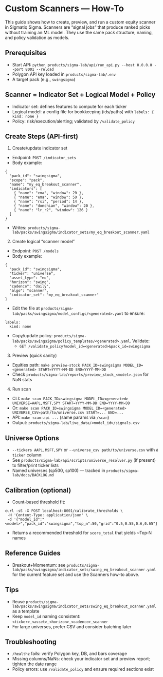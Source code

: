 # Custom Scanners — How-To

This guide shows how to create, preview, and run a custom equity scanner in Sigmatiq Sigma. Scanners are “signal jobs” that produce ranked picks without training an ML model. They use the same pack structure, naming, and policy validation as models.

## Prerequisites
- Start API: `python products/sigma-lab/api/run_api.py --host 0.0.0.0 --port 8001 --reload`
- Polygon API key loaded in `products/sigma-lab/.env`
- A target pack (e.g., `swingsigma`)

## Scanner = Indicator Set + Logical Model + Policy
- Indicator set: defines features to compute for each ticker
- Logical model: a config file for bookkeeping (ids/paths) with `labels: { kind: none }`
- Policy: risk/execution/alerting; validated by `/validate_policy`

## Create Steps (API-first)
1) Create/update indicator set
- Endpoint: `POST /indicator_sets`
- Body example:
```
{
  "pack_id": "swingsigma",
  "scope": "pack",
  "name": "my_eq_breakout_scanner",
  "indicators": [
    { "name": "ema", "window": 20 },
    { "name": "ema", "window": 50 },
    { "name": "rsi", "period": 14 },
    { "name": "donchian", "window": 20 },
    { "name": "lr_r2", "window": 126 }
  ]
}
```
- Writes: `products/sigma-lab/packs/swingsigma/indicator_sets/my_eq_breakout_scanner.yaml`

2) Create logical “scanner model”
- Endpoint: `POST /models`
- Body example:
```
{
  "pack_id": "swingsigma",
  "ticker": "universe",
  "asset_type": "eq",
  "horizon": "swing",
  "cadence": "daily",
  "algo": "scanner",
  "indicator_set": "my_eq_breakout_scanner"
}
```
- Edit the file at `products/sigma-lab/packs/swingsigma/model_configs/<generated>.yaml` to ensure:
```
labels:
  kind: none
```
- Copy/update policy: `products/sigma-lab/packs/swingsigma/policy_templates/<generated>.yaml`. Validate:
  - `GET /validate_policy?model_id=<generated>&pack_id=swingsigma`

3) Preview (quick sanity)
- Equities path: `make preview-stock PACK_ID=swingsigma MODEL_ID=<generated> START=YYYY-MM-DD END=YYYY-MM-DD`
- Check `products/sigma-lab/reports/preview_stock_<model>.json` for NaN stats

4) Run scan
- CLI: `make scan PACK_ID=swingsigma MODEL_ID=<generated> UNIVERSE=AAPL,MSFT,SPY START=YYYY-MM-DD END=YYYY-MM-DD`
- Or: `make scan PACK_ID=swingsigma MODEL_ID=<generated> UNIVERSE_CSV=path/to/universe.csv START=... END=...`
- API: `make scan-api ...` (same params via `/scan`)
- Output: `products/sigma-lab/live_data/<model_id>/signals.csv`

## Universe Options
- `--tickers AAPL,MSFT,SPY` or `--universe_csv path/to/universe.csv` with a `ticker` column
- See `products/sigma-lab/api/scripts/universe_resolver.py` (if present) to filter/print ticker lists
- Named universes (sp500, sp100) — tracked in `products/sigma-lab/docs/BACKLOG.md`

## Calibration (optional)
- Count-based threshold fit:
```
curl -sS -X POST localhost:8001/calibrate_thresholds \
 -H 'Content-Type: application/json' \
 -d '{"model_id":"<model>","pack_id":"swingsigma","top_n":50,"grid":"0.5,0.55,0.6,0.65"}'
```
- Returns a recommended threshold for `score_total` that yields ~Top‑N names

## Reference Guides
- Breakout+Momentum: see `products/sigma-lab/packs/swingsigma/indicator_sets/swing_eq_breakout_scanner.yaml` for the current feature set and use the Scanners how-to above.

## Tips
- Reuse `products/sigma-lab/packs/swingsigma/indicator_sets/swing_eq_breakout_scanner.yaml` as a template
- Keep `model_id` naming consistent: `<ticker>_<asset>_<horizon>_<cadence>_scanner`
- For large universes, prefer CSV and consider batching later

## Troubleshooting
- `/healthz` fails: verify Polygon key, DB, and bars coverage
- Missing columns/NaNs: check your indicator set and preview report; tighten the date range
- Policy errors: use `/validate_policy` and ensure required sections exist
